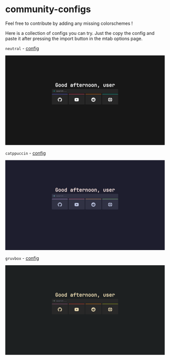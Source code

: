 # community-configs

Feel free to contribute by adding any missing colorschemes !

Here is a collection of configs you can try. Just the copy the config and paste it after pressing the import button in the mtab options page.

`neutral` - [config](./community-configs/configs/neutral.txt)

![neutral](./community-configs/images/neutral.png)

`catppuccin` - [config](./community-configs/configs/catppuccin.txt)

![catppuccin](./community-configs/images/catppuccin.png)

`gruvbox` - [config](./community-configs/configs/gruvbox.txt)

![gruvbox](./community-configs/images/gruvbox.png)
